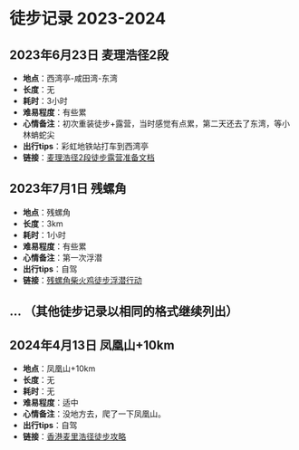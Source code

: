 # 徒步记录 2023-2024

## 2023年6月23日 麦理浩径2段
- **地点**：西湾亭-咸田湾-东湾
- **长度**：无
- **耗时**：3小时
- **难易程度**：有些累
- **心情备注**：初次重装徒步+露营，当时感觉有点累，第二天还去了东湾，等小林蚺蛇尖
- **出行tips**：彩虹地铁站打车到西湾亭
- **链接**：[麦理浩径2段徒步露营准备文档](麦理浩径2段徒步露营准备文档)

## 2023年7月1日 残螺角
- **地点**：残螺角
- **长度**：3km
- **耗时**：1小时
- **难易程度**：有些累
- **心情备注**：第一次浮潜
- **出行tips**：自驾
- **链接**：[残螺角柴火鸡徒步浮潜行动](残螺角柴火鸡徒步浮潜行动)

## ... （其他徒步记录以相同的格式继续列出）

## 2024年4月13日 凤凰山+10km
- **地点**：凤凰山+10km
- **长度**：无
- **耗时**：无
- **难易程度**：适中
- **心情备注**：没地方去，爬了一下凤凰山。
- **出行tips**：自驾
- **链接**：[香港麦里浩径徒步攻略](https://kdocs.cn/l/cqMMVPzHuaYG)
